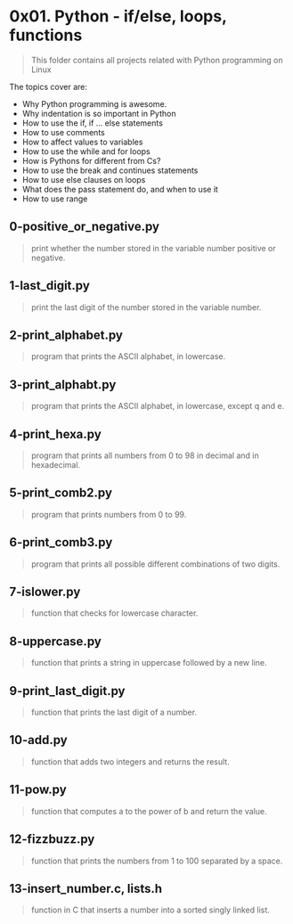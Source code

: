 # 0x01. Python - if/else, loops, functions
> This folder contains all projects related with Python programming on Linux

The topics cover are:
+ Why Python programming is awesome.
+ Why indentation is so important in Python
+ How to use the if, if ... else statements
+ How to use comments
+ How to affect values to variables
+ How to use the while and for loops
+ How is Pythons for different from Cs?
+ How to use the break and continues statements
+ How to use else clauses on loops
+ What does the pass statement do, and when to use it
+ How to use range

## 0-positive_or_negative.py
> print whether the number stored in the variable number positive or negative.

## 1-last_digit.py
> print the last digit of the number stored in the variable number.

## 2-print_alphabet.py
> program that prints the ASCII alphabet, in lowercase.

## 3-print_alphabt.py
> program that prints the ASCII alphabet, in lowercase, except q and e.

## 4-print_hexa.py
> program that prints all numbers from 0 to 98 in decimal and in hexadecimal.

## 5-print_comb2.py
> program that prints numbers from 0 to 99.

## 6-print_comb3.py
> program that prints all possible different combinations of two digits.

## 7-islower.py
> function that checks for lowercase character.

## 8-uppercase.py
> function that prints a string in uppercase followed by a new line.

## 9-print_last_digit.py
> function that prints the last digit of a number.

## 10-add.py
> function that adds two integers and returns the result.

## 11-pow.py
> function that computes a to the power of b and return the value.

## 12-fizzbuzz.py
> function that prints the numbers from 1 to 100 separated by a space.

## 13-insert_number.c, lists.h
> function in C that inserts a number into a sorted singly linked list.
